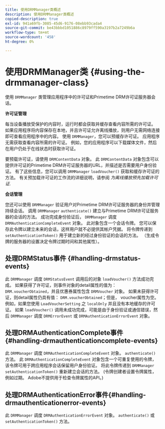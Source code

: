 ```yaml
---
title: 使用DRMManager类概述
description: 使用DRMManager类概述
copied-description: true
exl-id: 941a69fb-3085-45d6-9176-08ebb93cada4
source-git-commit: be43bbbd1051886c8979ff590a3197b2a7249b6a
workflow-type: tm+mt
source-wordcount: '458'
ht-degree: 0%

---
```


# 使用DRMManager类 {#using-the-drmmanager-class}

使用 `DRMManager` 类管理应用程序中的许可证和Primetime DRM许可证服务器会话。

**许可证管理**

每当设备播放受保护的内容时，运行时都会获取并缓存查看内容所需的许可证。 如果应用程序将内容保存在本地，并且许可证允许离线播放，则用户无需网络连接即可查看应用程序中的内容。 使用 `DRMManager`，您可以预缓存许可证。 应用程序无需获取查看内容所需的许可证。 例如，您的应用程序可以下载媒体文件，然后在用户仍处于在线状态时获取许可证。

要预载许可证，请使用 `DRMContentData` 对象。 此 `DRMContentData` 对象包含可以提供许可证的Primetime DRM许可证服务器的URL，并描述是否需要用户身份验证。 有了这些信息，您可以调用 `DRMManager` `loadVoucher()` 获取和缓存许可证的方法。 有关预加载许可证的工作流的详细说明，请参阅 *为离线播放预先加载许可证*.

**会话管理**

您还可以使用 `DRMManager` 验证用户对Primetime DRM许可证服务器的身份并管理持续会话。 调用 `DRMManager` `authenticate()` 建立与Primetime DRM许可证服务器的会话的方法。 成功完成身份验证后， `DRMManager` 调度 `DRMAuthenticationCompleteEvent` 对象。 此对象包含一个会话令牌。 您可以保存此令牌以建立未来的会话，这样用户就不必提供其帐户凭据。 将令牌传递到 `setAuthenticationToken()` 用于建立新的经过身份验证的会话的方法。 （生成令牌的服务器的设置决定令牌过期时间和其他属性）。

## 处理DRMStatus事件 {#handling-drmstatus-events}

此 `DRMManager` 调度 `DRMStatusEvent` 调用后的对象 `loadVoucher()` 方法成功完成。 如果获得了许可证，则事件对象的detail属性的值为： `DRM.voucherObtained`，并且优惠券属性包含 `DRMVoucher` 对象。 如果未获得许可证，则detail属性仍具有值： `DRM.voucherObtained`；但是， voucher属性为空。 例如，如果您使用 `LoadVoucherSetting` 之 `localOnly` 并且没有本地缓存的许可证。 如果 `loadVoucher()` 调用未成功完成，可能是由于身份验证或通信错误，然后 `DRMManager` 调度 `DRMErrorEvent` 或 `DRMAuthenticationErrorEvent` 对象。

## 处理DRMAuthenticationComplete事件{#handling-drmauthenticationcomplete-events}

此 `DRMManager` 调度 `DRMAuthenticationCompleteEvent` 对象。 `authenticate()` 方法。 此 `DRMAuthenticationCompleteEvent` 对象包含一个可重复使用的令牌，该令牌可用于跨应用程序会话保留用户身份验证。 将此令牌传递到 `DRMManager` `setAuthenticationToken()` 重新建立会话的方法。 (令牌创建者设置令牌属性，例如过期。 Adobe不提供用于检查令牌属性的API。)

## 处理DRMAuthenticationError事件{#handling-drmauthenticationerror-events}

此 `DRMManager` 调度 `DRMAuthenticationErrorEvent` 对象。 `authenticate()` 或 `setAuthenticationToken()` 方法。
